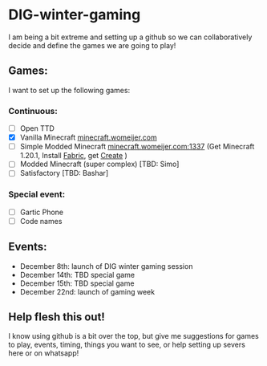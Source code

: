 # DIG-winter-gaming

I am being a bit extreme and setting up a github so we can collaboratively decide and define the games we are going to play!

## Games:
I want to set up the following games:

### Continuous:
- [ ] Open TTD
- [X] Vanilla Minecraft [minecraft.womeijer.com](minecraft.womeijer.com)
- [ ] Simple Modded Minecraft [minecraft.womeijer.com:1337](minecraft.womeijer.com:1337) (Get Minecraft 1.20.1, Install [Fabric](https://docs.fabricmc.net/players/installing-fabric), get [Create](https://modrinth.com/mod/create-fabric) )
- [ ] Modded Minecraft (super complex) [TBD: Simo]
- [ ] Satisfactory [TBD: Bashar]

### Special event:
 - [ ] Gartic Phone
 - [ ] Code names

## Events:
- December 8th: launch of DIG winter gaming session
- December 14th: TBD special game
- December 15th: TBD special game
- December 22nd: launch of gaming week

## Help flesh this out!
I know using github is a bit over the top, but give me suggestions for games to play, events, timing, things you want to see, or help setting up severs here or on whatsapp!
